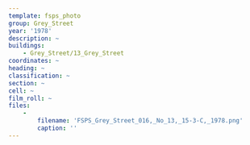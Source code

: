 ```yaml
---
template: fsps_photo
group: Grey_Street
year: '1978'
description: ~
buildings:
    - Grey_Street/13_Grey_Street
coordinates: ~
heading: ~
classification: ~
section: ~
cell: ~
film_roll: ~
files:
    -
        filename: 'FSPS_Grey_Street_016,_No_13,_15-3-C,_1978.png'
        caption: ''
---
```

